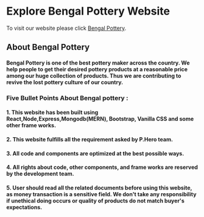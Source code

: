 # Explore Bengal Pottery Website

To visit our website please click [Bengal Pottery](https://bengal-pottery.web.app/).

## About Bengal Pottery

#### Bengal Pottery is one of the best pottery maker across the country. We help people to get  their desired pottery products at a reasonable price among our huge collection of products. Thus we are contributing to revive the lost pottery culture of our country.

### Five Bullet Points About Bengal pottery :

#### 1. This website has been built using React,Node,Express,Mongodb(MERN), Bootstrap, Vanilla CSS and some other frame works.

#### 2. This website fulfills all the requirement asked by P.Hero team.

#### 3. All code and components are optimized at the best possible ways.

#### 4. All rights about code, other components, and frame works are reserved by the development team.

#### 5. User should read all the related documents before using this website, as money transaction is a sensitive field. We don't take any responsibility if unethical doing occurs or quality of products do not match buyer's expectations. 


